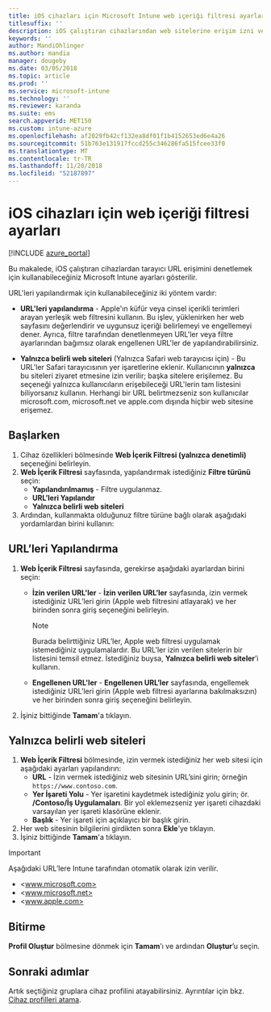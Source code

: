 ```yaml
---
title: iOS cihazları için Microsoft Intune web içeriği filtresi ayarları
titlesuffix: ''
description: iOS çalıştıran cihazlarından web sitelerine erişim izni vermek veya erişimi engellemek için kullanabileceğiniz Microsoft Intune ayarlarını öğrenin.
keywords: ''
author: MandiOhlinger
ms.author: mandia
manager: dougeby
ms.date: 03/05/2018
ms.topic: article
ms.prod: ''
ms.service: microsoft-intune
ms.technology: ''
ms.reviewer: karanda
ms.suite: ems
search.appverid: MET150
ms.custom: intune-azure
ms.openlocfilehash: af2029fb42cf132ea8df01f1b4152653ed6e4a26
ms.sourcegitcommit: 51b763e131917fccd255c346286fa515fcee33f0
ms.translationtype: MT
ms.contentlocale: tr-TR
ms.lasthandoff: 11/20/2018
ms.locfileid: "52187897"
---
```

# <a name="web-content-filter-settings-for-ios-devices"></a>iOS cihazları için web içeriği filtresi ayarları

[!INCLUDE [azure_portal](./includes/azure_portal.md)]

Bu makalede, iOS çalıştıran cihazlardan tarayıcı URL erişimini denetlemek için kullanabileceğiniz Microsoft Intune ayarları gösterilir.

URL'leri yapılandırmak için kullanabileceğiniz iki yöntem vardır:

- **URL'leri yapılandırma** - Apple'ın küfür veya cinsel içerikli terimleri arayan yerleşik web filtresini kullanın. Bu işlev, yüklenirken her web sayfasını değerlendirir ve uygunsuz içeriği belirlemeyi ve engellemeyi dener. Ayrıca, filtre tarafından denetlenmeyen URL'ler veya filtre ayarlarından bağımsız olarak engellenen URL'ler de yapılandırabilirsiniz.

- **Yalnızca belirli web siteleri** (Yalnızca Safari web tarayıcısı için) - Bu URL'ler Safari tarayıcısının yer işaretlerine eklenir. Kullanıcının **yalnızca** bu siteleri ziyaret etmesine izin verilir; başka sitelere erişilemez. Bu seçeneği yalnızca kullanıcıların erişebileceği URL'lerin tam listesini biliyorsanız kullanın.
Herhangi bir URL belirtmezseniz son kullanıcılar microsoft.com, microsoft.net ve apple.com dışında hiçbir web sitesine erişemez.

## <a name="get-started"></a>Başlarken

1. Cihaz özellikleri bölmesinde **Web İçerik Filtresi (yalnızca denetimli)** seçeneğini belirleyin.
2. **Web İçerik Filtresi** sayfasında, yapılandırmak istediğiniz **Filtre türünü** seçin:
    - **Yapılandırılmamış** - Filtre uygulanmaz.
    - **URL’leri Yapılandır**
    - **Yalnızca belirli web siteleri**
3. Ardından, kullanmakta olduğunuz filtre türüne bağlı olarak aşağıdaki yordamlardan birini kullanın:


## <a name="configure-urls"></a>URL’leri Yapılandırma

1. **Web İçerik Filtresi** sayfasında, gerekirse aşağıdaki ayarlardan birini seçin:
   - **İzin verilen URL'ler** - **İzin verilen URL’ler** sayfasında, izin vermek istediğiniz URL’leri girin (Apple web filtresini atlayarak) ve her birinden sonra giriş seçeneğini belirleyin.
     > [!NOTE]
     > Burada belirttiğiniz URL’ler, Apple web filtresi uygulamak istemediğiniz uygulamalardır. Bu URL’ler izin verilen sitelerin bir listesini temsil etmez. İstediğiniz buysa, **Yalnızca belirli web siteler**’i kullanın.

   - **Engellenen URL'ler** - **Engellenen URL’ler** sayfasında, engellemek istediğiniz URL’leri girin (Apple web filtresi ayarlarına bakılmaksızın) ve her birinden sonra giriş seçeneğini belirleyin.
2. İşiniz bittiğinde **Tamam**'a tıklayın.


## <a name="specific-websites-only"></a>Yalnızca belirli web siteleri

1. **Web İçerik Filtresi** bölmesinde, izin vermek istediğiniz her web sitesi için aşağıdaki ayarları yapılandırın:
    - **URL** - İzin vermek istediğiniz web sitesinin URL’sini girin; örneğin `https://www.contoso.com`.
    - **Yer İşareti Yolu** - Yer işaretini kaydetmek istediğiniz yolu girin; ör. **/Contoso/İş Uygulamaları**. Bir yol eklemezseniz yer işareti cihazdaki varsayılan yer işareti klasörüne eklenir.
    - **Başlık** - Yer işareti için açıklayıcı bir başlık girin.
2. Her web sitesinin bilgilerini girdikten sonra **Ekle**’ye tıklayın.
3. İşiniz bittiğinde **Tamam**'a tıklayın.

> [!IMPORTANT]
> Aşağıdaki URL’lere Intune tarafından otomatik olarak izin verilir.
> - <www.microsoft.com>
> - <www.microsoft.net>
> - <www.apple.com>

## <a name="finish-up"></a>Bitirme

**Profil Oluştur** bölmesine dönmek için **Tamam**’ı ve ardından **Oluştur**’u seçin.

## <a name="next-steps"></a>Sonraki adımlar

Artık seçtiğiniz gruplara cihaz profilini atayabilirsiniz. Ayrıntılar için bkz. [Cihaz profilleri atama](device-profile-assign.md).
